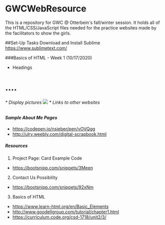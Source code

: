 # GWCWebResource
This is a repository for GWC @ Otterbein's fall/winter session. It holds all of the HTML/CSS/JavaScript files needed for the practice websites made by the facilitators to show the girls.

##Set-Up Tasks
Download and Install Sublime
https://www.sublimetext.com/


###Basics of HTML - Week 1 (10/17/2020) 
* Headings 
<h1> .... <h6>
* Display pictures 
  <img src="<link>"></img>
* Links to other websites
  
 #### _Sample About Me Pages_
 * https://codepen.io/nsieber/pen/vOVQgg 
 * http://ulry.weebly.com/digital-scrapbook.html 
  
  
 ##### _Resources_ 
  1. Project Page: Card Example Code <br>
  * https://bootsnipp.com/snippets/3Meen
  2. Contact Us Possibility <br>
  * https://bootsnipp.com/snippets/92xNm 
  3. Basics of HTML
  * https://www.learn-html.org/en/Basic_Elements 
  * http://www.goodellgroup.com/tutorial/chapter1.html
  * https://curriculum.code.org/csd-1718/unit2/3/ 
  
  



  
